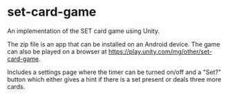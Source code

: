 # set-card-game
An implementation of the SET card game using Unity.

The zip file is an app that can be installed on an Android device. The game can also be played on a browser at https://play.unity.com/mg/other/set-card-game.

Includes a settings page where the timer can be turned on/off and a "Set?" button which either gives a hint if there is a set present or deals three more cards.
